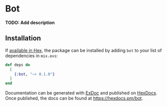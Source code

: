 # Bot

**TODO: Add description**

## Installation

If [available in Hex](https://hex.pm/docs/publish), the package can be installed
by adding `bot` to your list of dependencies in `mix.exs`:

```elixir
def deps do
  [
    {:bot, "~> 0.1.0"}
  ]
end
```

Documentation can be generated with [ExDoc](https://github.com/elixir-lang/ex_doc)
and published on [HexDocs](https://hexdocs.pm). Once published, the docs can
be found at <https://hexdocs.pm/bot>.

